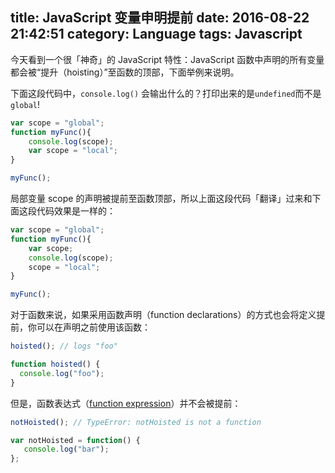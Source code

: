 title: JavaScript 变量申明提前
date: 2016-08-22 21:42:51
category: Language
tags: Javascript
---

今天看到一个很「神奇」的 JavaScript 特性：JavaScript 函数中声明的所有变量都会被“提升（hoisting）”至函数的顶部，下面举例来说明。

下面这段代码中，`console.log()` 会输出什么的？打印出来的是`undefined`而不是`global`!

```javascript
var scope = "global";
function myFunc(){
    console.log(scope);
    var scope = "local";
}

myFunc();
```

局部变量 scope 的声明被提前至函数顶部，所以上面这段代码「翻译」过来和下面这段代码效果是一样的：

```javascript
var scope = "global";
function myFunc(){
    var scope;
    console.log(scope);
    scope = "local";
}

myFunc();
```

对于函数来说，如果采用函数声明（function declarations）的方式也会将定义提前，你可以在声明之前使用该函数：
```javascript
hoisted(); // logs "foo"

function hoisted() {
  console.log("foo");
}
```

但是，函数表达式（[function expression](https://developer.mozilla.org/en-US/docs/Web/JavaScript/Reference/Operators/function)）并不会被提前：
```javascript
notHoisted(); // TypeError: notHoisted is not a function

var notHoisted = function() {
   console.log("bar");
};
```
